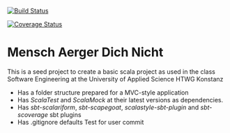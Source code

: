[![Build Status](https://travis-ci.org/svantja/MenschAergerDichNicht.svg?branch=master)](https://travis-ci.org/svantja/de.htwg.se.MenschAergerDichNicht)

[![Coverage Status](https://coveralls.io/repos/github/svantja/MenschAergerDichNicht/badge.svg?branch=master)](https://coveralls.io/github/svantja/MenschAergerDichNicht?branch=master)


Mensch Aerger Dich Nicht
=========================

This is a seed project to create a basic scala project as used in the
class Software Engineering at the University of Applied Science HTWG Konstanz

* Has a folder structure prepared for a MVC-style application
* Has *ScalaTest* and *ScalaMock* at their latest versions as dependencies.
* Has *sbt-scalariform*, *sbt-scapegoat*, *scalastyle-sbt-plugin* and *sbt-scoverage* sbt plugins
* Has .gitignore defaults
Test for user commit

